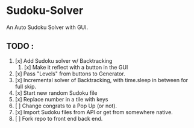 # Sudoku-Solver
An Auto Sudoku Solver with GUI.


## TODO :

1. [x] Add Sudoku solver w/ Backtracking    
    1. [x] Make it reflect with a button in the GUI 
2. [x] Pass "Levels" from buttons to Generator.
2. [x] Incremental solver of Backtracking, with time.sleep in between for full skip.
3. [x] Start new random Sudoku file
4. [x] Replace number in a tile with keys
5. [ ] Change congrats to a Pop Up (or not).
6. [x] Import Sudoku files from API or get from somewhere native.
7. [ ] Fork repo to front end back end.
